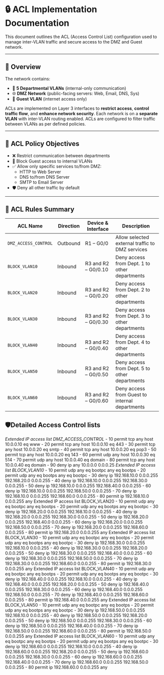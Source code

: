 # 🔒 ACL Implementation Documentation

This document outlines the ACL (Access Control List) configuration used to manage inter-VLAN traffic and secure access to the DMZ and Guest network.

---

## 📘 Overview

The network contains:

- 🏢 **5 Departmental VLANs** (internal-only communication)
- 🌐 **DMZ Network** (public-facing servers: Web, Email, DNS, Sys)
- 📱 **Guest VLAN** (internet access only)

ACLs are implemented on Layer 3 interfaces to **restrict access**, **control traffic flow**, and **enhance network security**.
Each network is on a **separate VLAN** with inter-VLAN routing enabled. ACLs are configured to filter traffic between VLANs as per defined policies.

---
## 🎯 ACL Policy Objectives

- ❌ Restrict communication between departments
- 🚫 Block Guest access to internal VLANs
- ✅ Allow only specific services to/from DMZ:
  - HTTP to Web Server
  - DNS to/from DNS Server
  - SMTP to Email Server
- 🛡️ Deny all other traffic by default

---

## 📄 ACL Rules Summary

| ACL Name             | Direction | Device & Interface  | Description                                       |
|----------------------|-----------|---------------------|---------------------------------------------------|
| `DMZ_ACCESS_CONTROL` | Outbound  | R1 – G0/0           | Allow selected external traffic to DMZ services   |
| `BLOCK_VLAN10`       | Inbound   | R3 and R2 – G0/0.10 | Deny access from Dept. 1 to other departments     |
| `BLOCK_VLAN20`       | Inbound   | R3 and R2 – G0/0.20 | Deny access from Dept. 2 to other departments     |
| `BLOCK_VLAN30`       | Inbound   | R3 and R2 – G0/0.30 | Deny access from Dept. 3 to other departments     |
| `BLOCK_VLAN40`       | Inbound   | R3 and R2 – G0/0.40 | Deny access from Dept. 4 to other departments     |
| `BLOCK_VLAN50`       | Inbound   | R3 and R2 – G0/0.50 | Deny access from Dept. 5 to other departments     |
| `BLOCK_VLAN60`       | Inbound   | R3 and R2 – G0/0.60 | Deny access from Guest to internal departments    |

## 🛡️Detailed Access Control lists
*Extended IP access list DMZ_ACCESS_CONTROL*
    - 10 permit tcp any host 10.0.0.10 eq www
    - 20 permit tcp any host 10.0.0.10 eq 443
    - 30 permit tcp any host 10.0.0.20 eq smtp
    - 40 permit tcp any host 10.0.0.20 eq pop3
    - 50 permit tcp any host 10.0.0.20 eq 143
    - 60 permit udp any host 10.0.0.30 eq 514
    - 70 permit udp any host 10.0.0.40 eq domain
    - 80 permit tcp any host 10.0.0.40 eq domain
    - 90 deny ip any 10.0.0.0 0.0.0.25
*Extended IP access list BLOCK_VLAN10*
    - 10 permit udp any eq bootpc any eq bootps
    - 20 permit udp any eq bootps any eq bootpc
    - 30 deny ip 192.168.10.0 0.0.0.255 192.168.20.0 0.0.0.255
    - 40 deny ip 192.168.10.0 0.0.0.255 192.168.30.0 0.0.0.255
    - 50 deny ip 192.168.10.0 0.0.0.255 192.168.40.0 0.0.0.255
    - 60 deny ip 192.168.10.0 0.0.0.255 192.168.50.0 0.0.0.255
    - 70 deny ip 192.168.10.0 0.0.0.255 192.168.60.0 0.0.0.255
    - 80 permit ip 192.168.10.0 0.0.0.255 any
Extended IP access list BLOCK_VLAN20
    - 10 permit udp any eq bootpc any eq bootps
    - 20 permit udp any eq bootps any eq bootpc
    - 30 deny ip 192.168.20.0 0.0.0.255 192.168.10.0 0.0.0.255
    - 40 deny ip 192.168.20.0 0.0.0.255 192.168.30.0 0.0.0.255
    - 50 deny ip 192.168.20.0 0.0.0.255 192.168.40.0 0.0.0.255
    - 60 deny ip 192.168.20.0 0.0.0.255 192.168.50.0 0.0.0.255
    - 70 deny ip 192.168.20.0 0.0.0.255 192.168.60.0 0.0.0.255
    - 80 permit ip 192.168.20.0 0.0.0.255 any
Extended IP access list BLOCK_VLAN30
    - 10 permit udp any eq bootpc any eq bootps
    - 20 permit udp any eq bootps any eq bootpc
    - 30 deny ip 192.168.30.0 0.0.0.255 192.168.10.0 0.0.0.255
    - 40 deny ip 192.168.30.0 0.0.0.255 192.168.20.0 0.0.0.255
    - 50 deny ip 192.168.30.0 0.0.0.255 192.168.40.0 0.0.0.255
    - 60 deny ip 192.168.30.0 0.0.0.255 192.168.50.0 0.0.0.255
    - 70 deny ip 192.168.30.0 0.0.0.255 192.168.60.0 0.0.0.255
    - 80 permit ip 192.168.30.0 0.0.0.255 any
Extended IP access list BLOCK_VLAN40
    - 10 permit udp any eq bootpc any eq bootps
    - 20 permit udp any eq bootps any eq bootpc
    - 30 deny ip 192.168.40.0 0.0.0.255 192.168.10.0 0.0.0.255
    - 40 deny ip 192.168.40.0 0.0.0.255 192.168.20.0 0.0.0.255
    - 50 deny ip 192.168.40.0 0.0.0.255 192.168.30.0 0.0.0.255
    - 60 deny ip 192.168.40.0 0.0.0.255 192.168.50.0 0.0.0.255
    - 70 deny ip 192.168.40.0 0.0.0.255 192.168.60.0 0.0.0.255
    - 80 permit ip 192.168.40.0 0.0.0.255 any
Extended IP access list BLOCK_VLAN50
    - 10 permit udp any eq bootpc any eq bootps
    - 20 permit udp any eq bootps any eq bootpc
    - 30 deny ip 192.168.50.0 0.0.0.255 192.168.10.0 0.0.0.255
    - 40 deny ip 192.168.50.0 0.0.0.255 192.168.20.0 0.0.0.255
    - 50 deny ip 192.168.50.0 0.0.0.255 192.168.30.0 0.0.0.255
    - 60 deny ip 192.168.50.0 0.0.0.255 192.168.40.0 0.0.0.255
    - 70 deny ip 192.168.50.0 0.0.0.255 192.168.60.0 0.0.0.255
    - 80 permit ip 192.168.50.0 0.0.0.255 any
Extended IP access list BLOCK_VLAN60
    - 10 permit udp any eq bootpc any eq bootps
    - 20 permit udp any eq bootps any eq bootpc
    - 30 deny ip 192.168.60.0 0.0.0.255 192.168.10.0 0.0.0.255
    - 40 deny ip 192.168.60.0 0.0.0.255 192.168.20.0 0.0.0.255
    - 50 deny ip 192.168.60.0 0.0.0.255 192.168.30.0 0.0.0.255
    - 60 deny ip 192.168.60.0 0.0.0.255 192.168.40.0 0.0.0.255
    - 70 deny ip 192.168.60.0 0.0.0.255 192.168.50.0 0.0.0.255
    - 80 permit ip 192.168.60.0 0.0.0.255 any
